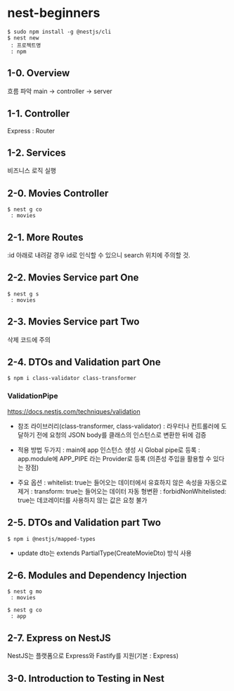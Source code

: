 # nest-beginners

```shell
$ sudo npm install -g @nestjs/cli
$ nest new
 : 프로젝트명
 : npm
```

## 1-0. Overview
흐름 파악
main -> controller -> server

## 1-1. Controller
Express : Router

## 1-2. Services
비즈니스 로직 실행

## 2-0. Movies Controller
```shell
$ nest g co 
 : movies
```

## 2-1. More Routes
:id 아래로 내려갈 경우 id로 인식할 수 있으니 search 위치에 주의할 것.

## 2-2. Movies Service part One
```shell
$ nest g s 
 : movies
```

## 2-3. Movies Service part Two
삭제 코드에 주의

## 2-4. DTOs and Validation part One
```shell
$ npm i class-validator class-transformer 
```

### ValidationPipe
https://docs.nestjs.com/techniques/validation
- 참조 라이브러리(class-transformer, class-validator)
 : 라우터나 컨트롤러에 도달하기 전에 요청의 JSON body를 클래스의 인스턴스로 변환한 뒤에 검증

- 적용 방법 두가지
 : main에 app 인스턴스 생성 시 Global pipe로 등록
 : app.module에 APP_PIPE 라는 Provider로 등록 (의존성 주입을 활용할 수 있다는 장점)

- 주요 옵션
 : whitelist: true는 들어오는 데이터에서 유효하지 않은 속성을 자동으로 제거
 : transform: true는 들어오는 데이터 자동 형변환
 : forbidNonWhitelisted: true는 데코레이터를 사용하지 않는 값은 요청 불가

## 2-5. DTOs and Validation part Two
```shell
$ npm i @nestjs/mapped-types
```
- update dto는 extends PartialType(CreateMovieDto) 방식 사용

## 2-6. Modules and Dependency Injection
```shell
$ nest g mo
 : movies
 
$ nest g co
 : app
```

## 2-7. Express on NestJS
NestJS는 플랫폼으로 Express와 Fastify를 지원(기본 : Express)

## 3-0. Introduction to Testing in Nest